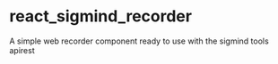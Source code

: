 # react_sigmind_recorder
A simple web recorder component ready to use with the sigmind tools apirest
